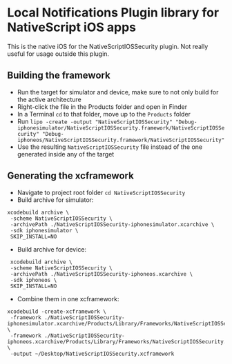 # Local Notifications Plugin library for NativeScript iOS apps

This is the native iOS for the NativeScriptIOSSecurity plugin.
Not really useful for usage outside this plugin.

## Building the framework
- Run the target for simulator and device, make sure to not only build for the active architecture
- Right-click the file in the Products folder and open in Finder
- In a Terminal `cd` to that folder, move up to the `Products` folder
- Run `lipo -create -output "NativeScriptIOSSecurity" "Debug-iphonesimulator/NativeScriptIOSSecurity.framework/NativeScriptIOSSecurity" "Debug-iphoneos/NativeScriptIOSSecurity.framework/NativeScriptIOSSecurity"`
- Use the resulting `NativeScriptIOSSecurity` file instead of the one generated inside any of the target

## Generating the xcframework
- Navigate to project root folder
 `cd NativeScriptIOSSecurity`
- Build archive for simulator:
```
xcodebuild archive \
 -scheme NativeScriptIOSSecurity \
 -archivePath ./NativeScriptIOSSecurity-iphonesimulator.xcarchive \
 -sdk iphonesimulator \
 SKIP_INSTALL=NO

```

- Build archive for device:
```
 xcodebuild archive \
 -scheme NativeScriptIOSSecurity \
 -archivePath ./NativeScriptIOSSecurity-iphoneos.xcarchive \
 -sdk iphoneos \
 SKIP_INSTALL=NO
```

- Combine them in one xcframework:
```
xcodebuild -create-xcframework \
 -framework ./NativeScriptIOSSecurity-iphonesimulator.xcarchive/Products/Library/Frameworks/NativeScriptIOSSecurity.framework \
 -framework ./NativeScriptIOSSecurity-iphoneos.xcarchive/Products/Library/Frameworks/NativeScriptIOSSecurity.framework \
 -output ~/Desktop/NativeScriptIOSSecurity.xcframework
```